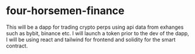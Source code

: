 # four-horsemen-finance
This will be a dapp for trading crypto perps using api data from exhanges such as bybit, binance etc. I will launch a token prior to the dev of the dapp, I will be using react and tailwind for frontend and solidity for the smart contract.
